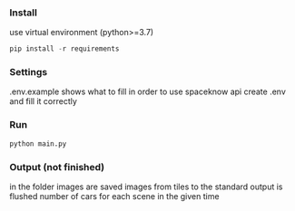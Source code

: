 ### Install
use virtual environment (python>=3.7)
```python
pip install -r requirements
```
### Settings
.env.example shows what to fill in order to use spaceknow api
create .env and fill it correctly
### Run
```bash
python main.py
```

### Output (not finished)
in the folder images are saved images from tiles
to the standard output is flushed number of cars for each scene in the given time
